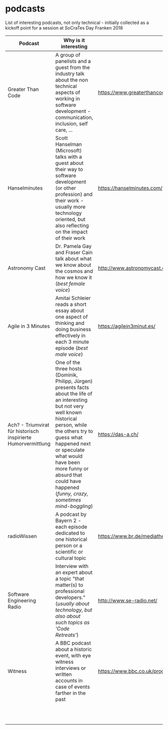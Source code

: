 # podcasts
List of interesting podcasts, not only technical - initially collected as a kickoff point for a session at SoCraTes Day Franken 2018

Podcast           | Why is it interesting           | Homepage
----------------- | ------------------------------- | ---------
Greater Than Code | A group of panelists and a guest from the industry talk about the non technical aspects of working in software development - communication, inclusion, self care, ...  | https://www.greaterthancode.com/
Hanselminutes  | Scott Hanselman (Microsoft) talks with a guest about their way to software development (or other profession) and their work - usually more technology oriented, but also reflecting on the impact of their work | https://hanselminutes.com/
Astronomy Cast | Dr. Pamela Gay and Fraser Cain talk about what we know about the cosmos and how we know it (*best female voice*) | http://www.astronomycast.com/
Agile in 3 Minutes | Amitai Schleier reads a short essay about one aspect of thinking and doing business effectively in each 3 minute episode (*best male voice*)   | https://agilein3minut.es/
Ach? - Triumvirat für historisch inspirierte Humorvermittlung | One of the three hosts (Dominik, Philipp, Jürgen) presents facts about the life of an interesting but not very well known historical person, while the others try to guess what happened next or speculate what would have been more funny or absurd that could have happened (*funny, crazy, sometimes mind-boggling*)  | https://das-a.ch/
radioWissen | A podcast by Bayern 2 - each episode dedicated to one historical person or a scientific or cultural topic | https://www.br.de/mediathek/podcast/radiowissen/488
Software Engineering Radio | Interview with an expert about a topic "that matter(s) to professional developers." (*usually about technology, but also about such topics as 'Code Retreats'*)  | http://www.se-radio.net/
Witness | A BBC podcast about a historic event, with eye witness interviews or written accounts in case of events farther in the past | https://www.bbc.co.uk/programmes/p004t1hd/episodes/downloads
  |  | 
  |  | 
  |  | 
  |  | 
  |  | 
  |  | 
  |  | 
  |  | 
  |  | 
  |  | 
  |  | 
